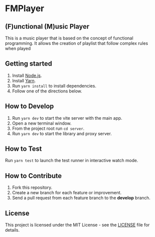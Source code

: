 # FMPlayer

## \(F\)unctional \(M\)usic Player

This is a music player that is based on the concept of functional programming. It allows the creation of playlist that follow complex rules when played

## Getting started

1.  Install [Node.js](https://nodejs.org/en/).
2.  Install [Yarn](https://yarnpkg.com/en/).
3.  Run `yarn install` to install dependencies.
4.  Follow one of the directions below.

## How to Develop

1.  Run `yarn dev` to start the vite server with the main app.
2.  Open a new terminal window.
3.  From the project root run `cd server`.
4.  Run `yarn dev` to start the library and proxy server.

## How to Test

Run `yarn test` to launch the test runner in interactive watch mode.

## How to Contribute

1.  Fork this repository.
2.  Create a new branch for each feature or improvement.
3.  Send a pull request from each feature branch to the **develop** branch.

## License

This project is licensed under the MIT License - see the [LICENSE](LICENSE) file for details.
